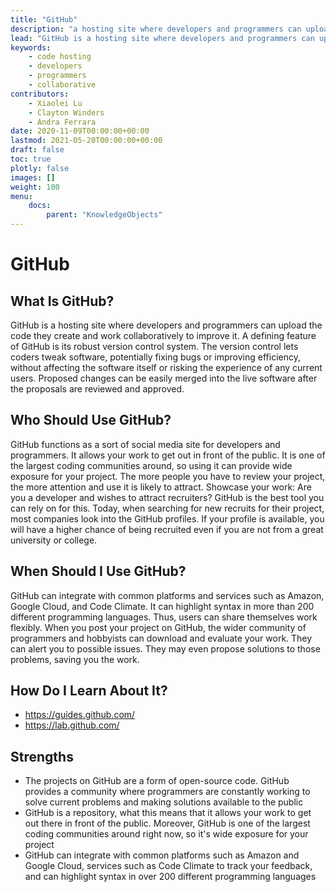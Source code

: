 ```yaml
---
title: "GitHub"
description: "a hosting site where developers and programmers can upload code and work collaboratively"
lead: "GitHub is a hosting site where developers and programmers can upload the code they create and work collaboratively to improve it"
keywords: 
    - code hosting
    - developers
    - programmers
    - collaborative
contributors:
    - Xiaolei Lu
    - Clayton Winders
    - Andra Ferrara
date: 2020-11-09T00:00:00+00:00
lastmod: 2021-05-20T00:00:00+00:00
draft: false
toc: true
plotly: false
images: []
weight: 100
menu:
    docs:
        parent: "KnowledgeObjects"
---
```


# GitHub

## What Is GitHub?
GitHub is a hosting site where developers and programmers can upload the code they create and work collaboratively to improve it. A defining feature of GitHub is its robust version control system. The version control lets coders tweak software, potentially fixing bugs or improving efficiency, without affecting the software itself or risking the experience of any current users. Proposed changes can be easily merged into the live software after the proposals are reviewed and approved.

## Who Should Use GitHub?
GitHub functions as a sort of social media site for developers and programmers. It allows your work to get out in front of the public. It is one of the largest coding communities around, so using it can provide wide exposure for your project. The more people you have to review your project, the more attention and use it is likely to attract. Showcase your work: Are you a developer and wishes to attract recruiters? GitHub is the best tool you can rely on for this. Today, when searching for new recruits for their project, most companies look into the GitHub profiles. If your profile is available, you will have a higher chance of being recruited even if you are not from a great university or college.

## When Should I Use GitHub?
GitHub can integrate with common platforms and services such as Amazon, Google Cloud, and Code Climate. It can highlight syntax in more than 200 different programming languages. Thus, users can share themselves work flexibly. When you post your project on GitHub, the wider community of programmers and hobbyists can download and evaluate your work. They can alert you to possible issues. They may even propose solutions to those problems, saving you the work.

## How Do I Learn About It?
- https://guides.github.com/
- https://lab.github.com/

## Strengths
- The projects on GitHub are a form of open-source code. GitHub provides a community where programmers are constantly working to solve current problems and making solutions available to the public
- GitHub is a repository, what this means that it allows your work to get out there in front of the public. Moreover, GitHub is one of the largest coding communities around right now, so it's wide exposure for your project
- GitHub can integrate with common platforms such as Amazon and Google Cloud, services such as Code Climate to track your feedback, and can highlight syntax in over 200 different programming languages
